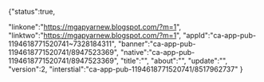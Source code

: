 {"status":true,

"linkone":"https://mgapyarnew.blogspot.com/?m=1",
"linktwo":"https://mgapyarnew.blogspot.com/?m=1",
"appId":"ca-app-pub-1194618771520741~7328184311",
"banner":"ca-app-pub-1194618771520741/8947523369",
"native":"ca-app-pub-1194618771520741/8947523369",
"title":"",
"about":"",
"update":"",
"version":2,
"interstial":"ca-app-pub-1194618771520741/8517962737"
}
